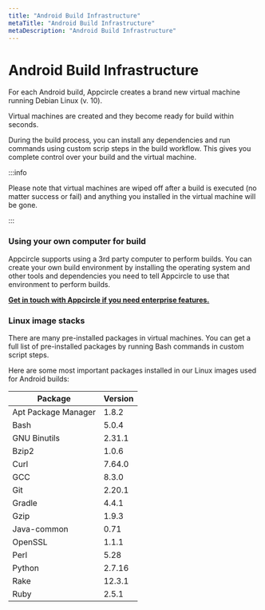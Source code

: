 ```yaml
---
title: "Android Build Infrastructure"
metaTitle: "Android Build Infrastructure"
metaDescription: "Android Build Infrastructure"
---
```

# Android Build Infrastructure

For each Android build, Appcircle creates a brand new virtual machine running Debian Linux (v. 10).&#x20;

Virtual machines are created and they become ready for build within seconds.

During the build process, you can install any dependencies and run commands using custom scrip steps in the build workflow. This gives you complete control over your build and the virtual machine.

:::info


Please note that virtual machines are wiped off after a build is executed (no matter success or fail) and anything you installed in the virtual machine will be gone.

:::

### Using your own computer for build

Appcircle supports using a 3rd party computer to perform builds. You can create your own build environment by installing the operating system and other tools and dependencies you need to tell Appcircle to use that environment to perform builds.

****[**Get in touch with Appcircle if you need enterprise features.**](https://appcircle.io/support)****

### Linux image stacks

There are many pre-installed packages in virtual machines. You can get a full list of pre-installed packages by running Bash commands in custom script steps.&#x20;

Here are some most important packages installed in our Linux images used for Android builds:

| Package             | Version |
| ------------------- | ------- |
| Apt Package Manager | 1.8.2   |
| Bash                | 5.0.4   |
| GNU Binutils        | 2.31.1  |
| Bzip2               | 1.0.6   |
| Curl                | 7.64.0  |
| GCC                 | 8.3.0   |
| Git                 | 2.20.1  |
| Gradle              | 4.4.1   |
| Gzip                | 1.9.3   |
| Java-common         | 0.71    |
| OpenSSL             | 1.1.1   |
| Perl                | 5.28    |
| Python              | 2.7.16  |
| Rake                | 12.3.1  |
| Ruby                | 2.5.1   |
